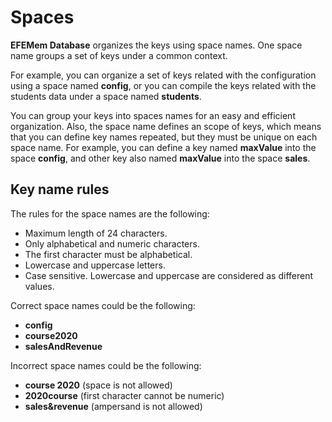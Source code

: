 # Spaces

**EFEMem Database** organizes the keys using space names. One space name groups a set of keys under a common context.

For example, you can organize a set of keys related with the configuration using a space named **config**, or you can compile the keys related with the students data under a space named **students**.

You can group your keys into spaces names for an easy and efficient organization. Also, the space name defines an scope of keys, which means that you can define key names repeated, but they must be unique on each space name. For example, you can define a key named **maxValue** into the space **config**, and other key also named **maxValue** into the space **sales**.



## **Key name rules**

The rules for the space names are the following:

- Maximum length of 24 characters.
- Only alphabetical and numeric characters.
- The first character must be alphabetical.
- Lowercase and uppercase letters.
- Case sensitive. Lowercase and uppercase are considered as different values.



Correct space names could be the following:

- **config**
- **course2020**
- **salesAndRevenue**



Incorrect space names could be the following:

- **course 2020** (space is not allowed)
- **2020course** (first character cannot be numeric)
- **sales&revenue** (ampersand is not allowed)



